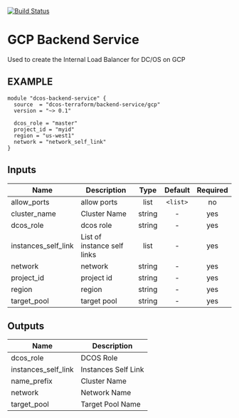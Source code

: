 [![Build Status](https://jenkins-terraform.mesosphere.com/service/dcos-terraform-jenkins/job/dcos-terraform/job/terraform-gcp-backend-service/job/master/badge/icon)](https://jenkins-terraform.mesosphere.com/service/dcos-terraform-jenkins/job/dcos-terraform/job/terraform-gcp-backend-service/job/master/)
# GCP Backend Service

Used to create the Internal Load Balancer for DC/OS on GCP

## EXAMPLE

```hcl
module "dcos-backend-service" {
  source  = "dcos-terraform/backend-service/gcp"
  version = "~> 0.1"

  dcos_role = "master"
  project_id = "myid"
  region = "us-west1"
  network = "network_self_link"
}
```


## Inputs

| Name | Description | Type | Default | Required |
|------|-------------|:----:|:-----:|:-----:|
| allow_ports | allow ports | list | `<list>` | no |
| cluster_name | Cluster Name | string | - | yes |
| dcos_role | dcos role | string | - | yes |
| instances_self_link | List of instance self links | list | - | yes |
| network | network | string | - | yes |
| project_id | project id | string | - | yes |
| region | region | string | - | yes |
| target_pool | target pool | string | - | yes |

## Outputs

| Name | Description |
|------|-------------|
| dcos_role | DCOS Role |
| instances_self_link | Instances Self Link |
| name_prefix | Cluster Name |
| network | Network Name |
| target_pool | Target Pool Name |

